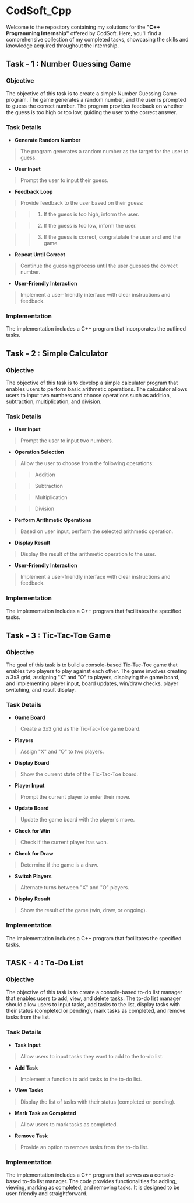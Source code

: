# CodSoft_Cpp
Welcome to the repository containing my solutions for the **"C++ Programming Internship"** offered by CodSoft. Here, you'll find a comprehensive collection of my completed tasks, showcasing the skills and knowledge acquired throughout the internship.

## Task - 1 : Number Guessing Game
### Objective
The objective of this task is to create a simple Number Guessing Game program. The game generates a random number, and the user is prompted to guess the correct number. The program provides feedback on whether the guess is too high or too low, guiding the user to the correct answer.

### Task Details
* **Generate Random Number**
> The program generates a random number as the target for the user to guess.

* **User Input**
> Prompt the user to input their guess.

* **Feedback Loop**
> Provide feedback to the user based on their guess:

>> 1. If the guess is too high, inform the user.

>> 2. If the guess is too low, inform the user.

>> 3. If the guess is correct, congratulate the user and end the game.

* **Repeat Until Correct**
> Continue the guessing process until the user guesses the correct number.

* **User-Friendly Interaction**
> Implement a user-friendly interface with clear instructions and feedback.

### Implementation
The implementation includes a C++ program that incorporates the outlined tasks.

## Task - 2 : Simple Calculator
### Objective
The objective of this task is to develop a simple calculator program that enables users to perform basic arithmetic operations. The calculator allows users to input two numbers and choose operations such as addition, subtraction, multiplication, and division.

### Task Details
* **User Input**
> Prompt the user to input two numbers.

* **Operation Selection**
> Allow the user to choose from the following operations:

>> Addition

>> Subtraction

>> Multiplication

>> Division

* **Perform Arithmetic Operations**
> Based on user input, perform the selected arithmetic operation.

* **Display Result**
> Display the result of the arithmetic operation to the user.

* **User-Friendly Interaction**
> Implement a user-friendly interface with clear instructions and feedback.

### Implementation
The implementation includes a C++ program that facilitates the specified tasks.

## Task - 3 : Tic-Tac-Toe Game
### Objective
The goal of this task is to build a console-based Tic-Tac-Toe game that enables two players to play against each other. The game involves creating a 3x3 grid, assigning "X" and "O" to players, displaying the game board, and implementing player input, board updates, win/draw checks, player switching, and result display.

### Task Details
* **Game Board**
> Create a 3x3 grid as the Tic-Tac-Toe game board.

* **Players**
> Assign "X" and "O" to two players.

* **Display Board**
> Show the current state of the Tic-Tac-Toe board.

* **Player Input**
> Prompt the current player to enter their move.

* **Update Board**
> Update the game board with the player's move.

* **Check for Win**
> Check if the current player has won.

* **Check for Draw**
> Determine if the game is a draw.

* **Switch Players**
> Alternate turns between "X" and "O" players.

* **Display Result**
> Show the result of the game (win, draw, or ongoing).

### Implementation
The implementation includes a C++ program that facilitates the specified tasks.

## TASK - 4 : To-Do List
### Objective
The objective of this task is to create a console-based to-do list manager that enables users to add, view, and delete tasks. The to-do list manager should allow users to input tasks, add tasks to the list, display tasks with their status (completed or pending), mark tasks as completed, and remove tasks from the list.

### Task Details
* **Task Input**
> Allow users to input tasks they want to add to the to-do list.

* **Add Task**
> Implement a function to add tasks to the to-do list.

* **View Tasks**
> Display the list of tasks with their status (completed or pending).

* **Mark Task as Completed**
> Allow users to mark tasks as completed.

* **Remove Task**
> Provide an option to remove tasks from the to-do list.

### Implementation
The implementation includes a C++ program that serves as a console-based to-do list manager. The code provides functionalities for adding, viewing, marking as completed, and removing tasks. It is designed to be user-friendly and straightforward.
